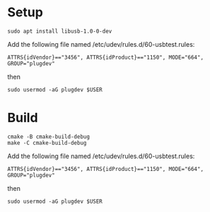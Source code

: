 # Setup

    sudo apt install libusb-1.0-0-dev

Add the following file named /etc/udev/rules.d/60-usbtest.rules:

    ATTRS{idVendor}=="3456", ATTRS{idProduct}=="1150", MODE="664", GROUP="plugdev"

then

    sudo usermod -aG plugdev $USER

# Build

    cmake -B cmake-build-debug
    make -C cmake-build-debug

Add the following file named /etc/udev/rules.d/60-usbtest.rules:

    ATTRS{idVendor}=="3456", ATTRS{idProduct}=="1150", MODE="664", GROUP="plugdev"

then

    sudo usermod -aG plugdev $USER


